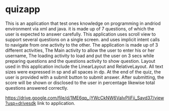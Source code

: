 # quizapp
This is an application that test ones knowledge on programming in andriod environment via xml and java. it is made up of 7 questions, of which the user is expected to answer carefully. This application uses scroll view to support several questions on a single screen. and uses implicit intent calls to navigate from one activity to the other. The application is made up of 3 different activities, The Main activity to allow the user to enter his or her username, The loading activity to load and put the user on 3 secs while preparing questions and the questions activity to show question. Layout used in this application include the LinearLayout and RelativeLayout. All text sizes were expressed in sp and all spaces in dp. At the end of the quiz, the user is provided with a submit button to submit answer. After submitting, the score will be shown or disclosed to the user in percentage likewise total questions answered correctly.

https://drive.google.com/file/d/1ME6qp_jYWcCkNW6VaIvPIiFii_Savd37/view?usp=drivesdk link to application.


